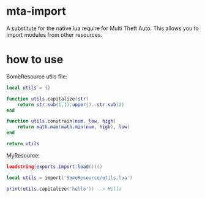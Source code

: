 # mta-import

A substitute for the native lua require for Multi Theft Auto. This allows you to import modules from other resources.

# how to use

SomeResource utils file:
```lua
local utils = {}

function utils.capitalize(str)
    return str:sub(1,1):upper()..str:sub(2)
end

function utils.constrain(num, low, high)
	return math.max(math.min(num, high), low)
end

return utils
```

MyResource:
```lua
loadstring(exports.import:load())()

local utils = import('SomeResource/utils.lua')

print(utils.capitalize('hello')) --> Hello
```
